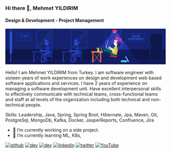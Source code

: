 ### Hi there 👋, Mehmet YILDIRIM
#### Design & Development - Project Management
![Design & Development - Project Management](79731568097599.5b50bca477735.jpg)

Hello! I am Mehmet YILDIRIM from Turkey. I am software engineer with sixteen years of work experiences on design and development web based software applications and services. I have 2 years of experience on managing a software development unit. Have excellent interpersonal skills to effectively communicate with technical teams, cross-functional teams and staff at all levels of the organization including both technical and non-technical people.

Skills: Leadership, Java, Spring, Spring Boot, Hibernate, Jpa, Maven, Git, PostgreSql, MongoDb, Kafka, Docker, JasperReports, Confluence, Jira

- 🔭 I’m currently working on a side project.  
- 🌱 I’m currently learning ML, K8s,  


[<img src='https://cdn.jsdelivr.net/npm/simple-icons@3.0.1/icons/github.svg' alt='github' height='40'>](https://github.com/mehmetydm)  [<img src='https://cdn.jsdelivr.net/npm/simple-icons@3.0.1/icons/dev-dot-to.svg' alt='dev' height='40'>](https://dev.to/mehmetydm)  [<img src='https://cdn.jsdelivr.net/npm/simple-icons@3.0.1/icons/hashnode.svg' alt='dev' height='40'>](mehmetydm)  [<img src='https://cdn.jsdelivr.net/npm/simple-icons@3.0.1/icons/linkedin.svg' alt='linkedin' height='40'>](https://www.linkedin.com/in/mehmet-ydm/)  [<img src='https://cdn.jsdelivr.net/npm/simple-icons@3.0.1/icons/twitter.svg' alt='twitter' height='40'>](https://twitter.com/mehmetydm)  [<img src='https://cdn.jsdelivr.net/npm/simple-icons@3.0.1/icons/youtube.svg' alt='YouTube' height='40'>](https://www.youtube.com/channel/mehmetydm)  


